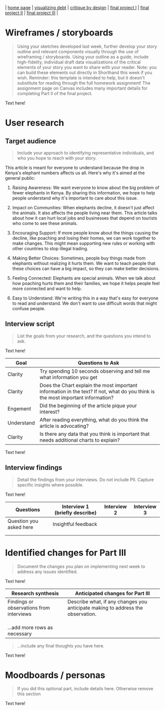 | [home page](https://cmustudent.github.io/tswd-portfolio-templates/) | [visualizing debt](visualizing-government-debt) | [critique by design](critique-by-design) | [final project I](final-project-part-one) | [final project II](final-project-part-two) | [final project III](final-project-part-three) |

# Wireframes / storyboards
> Using your sketches developed last week, further develop your story outline and relevant components visually through the use of wireframing / storyboards. Using your outline as a guide, include high-fidelity, individual draft data visualizations of the critical elements of your story you want to share with your reader. Note: you can build these elements out directly in Shorthand this week if you wish.  Reminder: this template is intended to help, but it doesn't substitute for reading through the full homework assignment!  The assignment page on Canvas includes many important details for completing Part II of the final project. 

Text here!

# User research 

## Target audience
> Include your approach to identifying representative individuals, and who you hope to reach with your story. 

This article is meant for everyone to understand because the drop in Kenya's elephant numbers affects us all. Here's why it's aimed at the general public:

1. Raising Awareness: We want everyone to know about the big problem of fewer elephants in Kenya. By sharing this information, we hope to help people understand why it's important to care about this issue.

2. Impact on Communities: When elephants decline, it doesn't just affect the animals. It also affects the people living near them. This article talks about how it can hurt local jobs and businesses that depend on tourists who come to see these animals.

3. Encouraging Support: If more people know about the things causing the decline, like poaching and losing their homes, we can work together to make changes. This might mean supporting new rules or working with other countries to stop illegal trading.

4. Making Better Choices: Sometimes, people buy things made from elephants without realizing it hurts them. We want to teach people that these choices can have a big impact, so they can make better decisions.

5. Feeling Connected: Elephants are special animals. When we talk about how poaching hurts them and their families, we hope it helps people feel more connected and want to help.

6. Easy to Understand: We're writing this in a way that's easy for everyone to read and understand. We don't want to use difficult words that might confuse people.


## Interview script
> List the goals from your research, and the questions you intend to ask. 

Text here!

| Goal | Questions to Ask |
|------|------------------|
|Clarity|Try spending 10 seconds observing and tell me what information you get|
|Clarity|Does the Chart explain the most important information in the text? If not, what do you think is the most important information?|
|Engement|Did the beginning of the article pique your interest?|
|Understand|After reading everything, what do you think the article is advocating?|
|Clarity|Is there any data that you think is important that needs additional charts to explain?|


Text here!

## Interview findings
> Detail the findings from your interviews.  Do not include PII.  Capture specific insights where possible.

Text here!

| Questions               | Interview 1 (briefly describe) | Interview 2 | Interview 3 |
|-------------------------|--------------------------------|-------------|-------------|
| Question you asked here | Insightful feedback            |             |             |
|                         |                                |             |             |
|                         |                                |             |             |


# Identified changes for Part III
> Document the changes you plan on implementing next week to address any issues identified.  

Text here!

| Research synthesis                       | Anticipated changes for Part III                                                |
|------------------------------------------|---------------------------------------------------------------------------------|
| Findings or observations from interviews | Describe what, if any changes you anticipate making to address the observation. |
|                                          |                                                                                 |
|                                          |                                                                                 |
|                                          |                                                                                 |
| ...add more rows as necessary            |                                                                                 |

> ...include any final thoughts you have here. 

Text here!

# Moodboards / personas
> If you did this optional part, include details here.  Otherwise remove this section

Text here!

